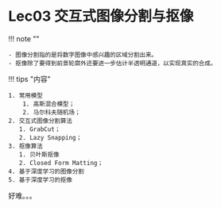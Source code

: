 # Lec03 交互式图像分割与抠像

!!! note ""

    - 图像分割指的是将数字图像中感兴趣的区域分割出来。
    - 抠像除了要得到前景轮廓外还要进一步估计半透明通道，以实现真实的合成。

!!! tips "内容"

    1. 常用模型
        1. 高斯混合模型；
        2. 马尔科夫随机场；
    2. 交互式图像分割算法
       1. GrabCut；
       2. Lazy Snapping；
    3. 抠像算法
       1. 贝叶斯抠像
       2. Closed Form Matting；
    4. 基于深度学习的图像分割
    5. 基于深度学习的抠像

好难。。。

